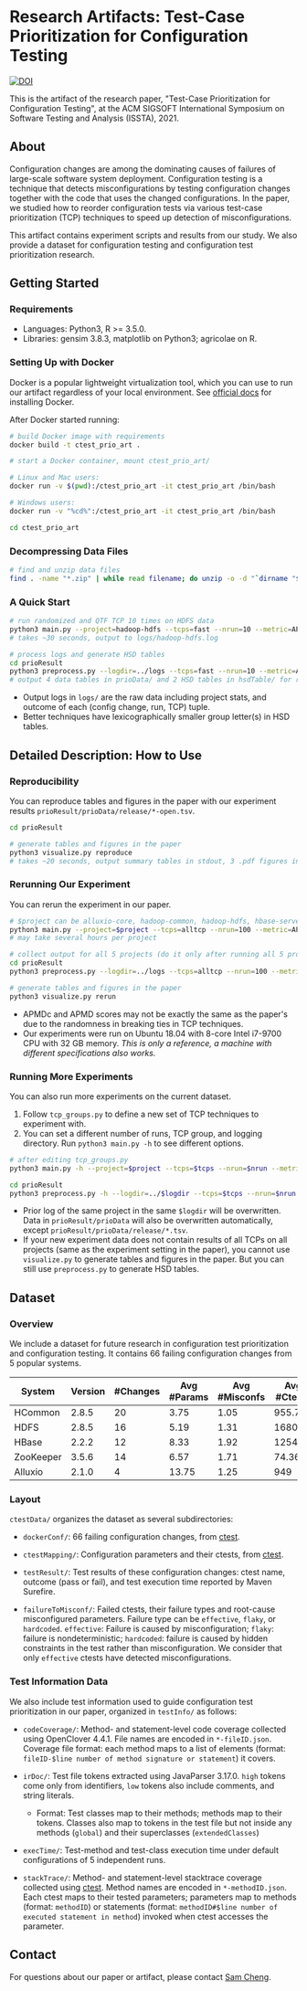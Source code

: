 

# Research Artifacts: Test-Case Prioritization for Configuration Testing

[![DOI](https://zenodo.org/badge/DOI/10.5281/zenodo.4728985.svg)](https://doi.org/10.5281/zenodo.4728985)

This is the artifact of the research paper, "Test-Case Prioritization for Configuration Testing", at the ACM SIGSOFT International Symposium on Software Testing and Analysis (ISSTA), 2021.


## About

Configuration changes are among the dominating causes of failures of large-scale software system deployment. Configuration testing is a technique that detects misconfigurations by testing configuration changes together with the code that uses the changed configurations. In the paper, we studied how to reorder configuration tests via various test-case prioritization (TCP) techniques to speed up detection of misconfigurations. 

This artifact contains experiment scripts and results from our study. We also provide a dataset for configuration testing and configuration test prioritization research. 

## Getting Started

### Requirements

- Languages: Python3, R >= 3.5.0.
- Libraries: gensim 3.8.3, matplotlib on Python3; agricolae on R.

### Setting Up with Docker

Docker is a popular lightweight virtualization tool, which you can use to run our artifact regardless of your local environment. See [official docs](https://docs.docker.com/get-docker/) for installing Docker.

After Docker started running:


```Bash
# build Docker image with requirements
docker build -t ctest_prio_art .
```

```Bash
# start a Docker container, mount ctest_prio_art/

# Linux and Mac users:
docker run -v $(pwd):/ctest_prio_art -it ctest_prio_art /bin/bash

# Windows users:
docker run -v "%cd%":/ctest_prio_art -it ctest_prio_art /bin/bash
```

```Bash
cd ctest_prio_art
```

### Decompressing Data Files

```Bash
# find and unzip data files
find . -name "*.zip" | while read filename; do unzip -o -d "`dirname "$filename"`" "$filename"; done
```

### A Quick Start

```Bash
# run randomized and QTF TCP 10 times on HDFS data
python3 main.py --project=hadoop-hdfs --tcps=fast --nrun=10 --metric=APMDc,APMD --logdir=logs
# takes ~30 seconds, output to logs/hadoop-hdfs.log

# process logs and generate HSD tables
cd prioResult
python3 preprocess.py --logdir=../logs --tcps=fast --nrun=10 --metric=APMDc,APMD
# output 4 data tables in prioData/ and 2 HSD tables in hsdTable/ for randomized and QTF TCP
```

- Output logs in `logs/` are the raw data including project stats, and outcome of each (config change, run, TCP) tuple.
- Better techniques have lexicographically smaller group letter(s) in HSD tables.

## Detailed Description: How to Use


### Reproducibility

You can reproduce tables and figures in the paper with our experiment results `prioResult/prioData/release/*-open.tsv`.


```Bash
cd prioResult

# generate tables and figures in the paper
python3 visualize.py reproduce
# takes ~20 seconds, output summary tables in stdout, 3 .pdf figures in figures/, and HSD tables as by-product in hsdTable/
```


### Rerunning Our Experiment

You can rerun the experiment in our paper.


```Bash
# $project can be alluxio-core, hadoop-common, hadoop-hdfs, hbase-server, or zookeeper-server
python3 main.py --project=$project --tcps=alltcp --nrun=100 --metric=APMDc,APMD --logdir=logs
# may take several hours per project

# collect output for all 5 projects (do it only after running all 5 projects)
cd prioResult
python3 preprocess.py --logdir=../logs --tcps=alltcp --nrun=100 --metric=APMDc,APMD

# generate tables and figures in the paper
python3 visualize.py rerun
```

- APMDc and APMD scores may not be exactly the same as the paper's due to the randomness in breaking ties in TCP techniques.
- Our experiments were run on Ubuntu 18.04 with 8-core Intel i7-9700 CPU with 32 GB memory. *This is only a reference, a machine with different specifications also works.* 

### Running More Experiments

You can also run more experiments on the current dataset.

1. Follow `tcp_groups.py` to define a new set of TCP techniques to experiment with.
2. You can set a different number of runs, TCP group, and logging directory. Run `python3 main.py -h` to see different options.


```Bash
# after editing tcp_groups.py
python3 main.py -h --project=$project --tcps=$tcps --nrun=$nrun --metric=$metric --logdir=$logdir

cd prioResult
python3 preprocess.py -h --logdir=../$logdir --tcps=$tcps --nrun=$nrun --metric=$metric
```

- Prior log of the same project in the same `$logdir` will be overwritten. Data in `prioResult/prioData` will also be overwritten automatically, except `prioResult/prioData/release/*.tsv`.
- If your new experiment data does not contain results of all TCPs on all projects (same as the experiment setting in the paper), you cannot use `visualize.py` to generate tables and figures in the paper. But you can still use `preprocess.py` to generate HSD tables.

## Dataset

### Overview

We include a dataset for future research in configuration test prioritization and configuration testing. It contains 66 failing configuration changes from 5 popular systems.

| System    | Version | #Changes | Avg #Params | Avg #Misconfs | Avg #Ctests |
|-----------|---------|----------|-------------|---------------|-------------|
| HCommon   | 2.8.5   | 20       | 3.75        | 1.05          | 955.75      |
| HDFS      | 2.8.5   | 16       | 5.19        | 1.31          | 1680.12     |
| HBase     | 2.2.2   | 12       | 8.33        | 1.92          | 1254.25     |
| ZooKeeper | 3.5.6   | 14       | 6.57        | 1.71          | 74.36       |
| Alluxio   | 2.1.0   | 4        | 13.75       | 1.25          | 949         |


### Layout

`ctestData/` organizes the dataset as several subdirectories:
- `dockerConf/`: 66 failing configuration changes, from [ctest](https://github.com/xlab-uiuc/openctest).
- `ctestMapping/`:  Configuration parameters and their ctests, from [ctest](https://github.com/xlab-uiuc/openctest).

- `testResult/`: Test results of these configuration changes: ctest name,  outcome (pass or fail), and test execution time reported by Maven Surefire.
- `failureToMisconf/`: Failed ctests, their failure types and root-cause misconfigured parameters. Failure type can be `effective`, `flaky`, or `hardcoded`. `effective`: Failure is caused by misconfiguration; `flaky`: failure is nondeterministic; `hardcoded`: failure is caused by hidden constraints in the test rather than misconfiguration. We consider that only `effective` ctests have detected misconfigurations.

### Test Information Data

We also include test information used to guide configuration test prioritization in our paper, organized in `testInfo/` as follows:

- `codeCoverage/`: Method- and statement-level code coverage collected using OpenClover 4.4.1. File names are encoded in `*-fileID.json`.  Coverage file format: each method maps to a list of elements (format: `fileID-$line number of method signature or statement`) it covers.

- `irDoc/`: Test file tokens extracted using JavaParser 3.17.0. `high` tokens come only from identifiers, `low` tokens also include comments, and string literals.
  - Format: Test classes map to their methods; methods map to their tokens. Classes also map to tokens in the test file but not inside any methods (`global`) and their superclasses (`extendedClasses`)

- `execTime/`: Test-method and test-class execution time under default configurations of 5 independent runs.

- `stackTrace/`: Method- and statement-level stacktrace coverage collected using [ctest](https://github.com/xlab-uiuc/openctest). Method names are encoded in `*-methodID.json`. Each ctest maps to their tested parameters; parameters map to methods (format: `methodID`) or statements (format: `methodID#$line number of executed statement in method`) invoked when ctest accesses the parameter.


## Contact

For questions about our paper or artifact, please contact [Sam Cheng](rcheng12@illinois.edu).
